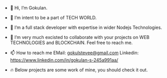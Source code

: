 - 👋 Hi, I’m Gokulan.

- 👀 I’m intent to be a part of TECH WORLD.

- 🌱 I’m a full stack developer with expertise in wider Nodejs Technologies.

- 💞️ I’m very much excisted to collaborate with your projects on WEB TECHNOLOGIES and BLOCKCHAIN. Feel free to reach me. 

- 📫 How to reach me 
           EMail: gokulstevee@gmail.com
           Linkedin: https://www.linkedin.com/in/gokulan-s-245a991aa/

- 🔥 Below projects are some work of mine, you should check it out.

<!---
gokulstevee/gokulstevee is a ✨ special ✨ repository because its `README.md` (this file) appears on your GitHub profile.
You can click the Preview link to take a look at your changes.
--->

